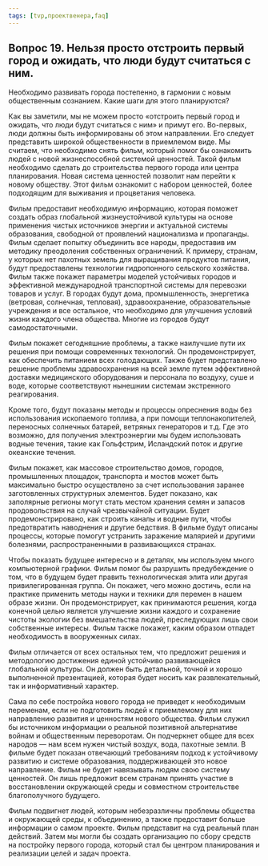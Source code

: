 ```yaml
---
tags: [tvp,проектвенера,faq]
---
```

## Вопрос 19. Нельзя просто отстроить первый город и ожидать, что люди будут считаться с ним. 

Необходимо развивать города постепенно, в гармонии с новым общественным сознанием. Какие шаги для этого планируются?

Как вы заметили, мы не можем просто «отстроить первый город и ожидать, что люди будут считаться с ним» и примут его. Во-первых, люди должны быть информированы об этом направлении. Его следует представить широкой общественности в приемлемом виде. Мы считаем, что необходимо снять фильм, который помог бы ознакомить людей с новой жизнеспособной системой ценностей. Такой фильм необходимо сделать до строительства первого города или центра планирования. Новая система ценностей позволит нам перейти к новому обществу. Этот фильм ознакомит с набором ценностей, более подходящим для выживания и процветания человека.

Фильм предоставит необходимую информацию, которая поможет создать образ глобальной жизнеустойчивой культуры на основе применения чистых источников энергии и актуальной системы образования, свободной от проявлений национализма и пропаганды. Фильм сделает попытку объединить все народы, предоставив им методику преодоления собственных ограничений. К примеру, странам, у которых нет пахотных земель для выращивания продуктов питания, будут предоставлены технологии гидропонного сельского хозяйства. Фильм также покажет параметры моделей устойчивых городов и эффективной международной транспортной системы для перевозки товаров и услуг. В городах будут дома, промышленность, энергетика (ветровая, солнечная, тепловая), здравоохранение, образовательные учреждения и все остальное, что необходимо для улучшения условий жизни каждого члена общества. Многие из городов будут самодостаточными.

Фильм покажет сегодняшние проблемы, а также наилучшие пути их решения при помощи современных технологий. Он продемонстрирует, как обеспечить питанием всех голодающих. Также будет представлено решение проблемы здравоохранения на всей земле путем эффективной доставки медицинского оборудования и персонала по воздуху, суше и воде, которые соответствуют нынешним системам экстренного реагирования.

Кроме того, будут показаны методы и процессы опреснения воды без использования ископаемого топлива, а при помощи теплонакопителей, переносных солнечных батарей, ветряных генераторов и т.д. Где это возможно, для получения электроэнергии мы будем использовать водные течения, такие как Гольфстрим, Исландский поток и другие океанские течения.

Фильм покажет, как массовое строительство домов, городов, промышленных площадок, транспорта и мостов может быть максимально быстро осуществлено за счет использования заранее заготовленных структурных элементов. Будет показано, как заполярные регионы могут стать местом хранения семян и запасов продовольствия на случай чрезвычайной ситуации. Будет продемонстрировано, как строить каналы и водные пути, чтобы предотвратить наводнения и другие бедствия. В фильме будут описаны процессы, которые помогут устранить заражение малярией и другими болезнями, распространенными в развивающихся странах.

Чтобы показать будущее интересно и в деталях, мы используем много компьютерной графики. Фильм помог бы разрушить предубеждение о том, что в будущем будет править технологическая элита или другая привилегированная группа. Он покажет, чего можно достичь, если на практике применить методы науки и техники для перемен в нашем образе жизни. Он продемонстрирует, как принимаются решения, когда конечной целью является улучшение жизни каждого и сохранение чистоты экологии без вмешательства людей, преследующих лишь свои собственные интересы. Фильм также покажет, каким образом отпадет необходимость в вооруженных силах.

Фильм отличается от всех остальных тем, что предложит решения и методологию достижения единой устойчиво развивающейся глобальной культуры. Он должен быть детальной, точной и хорошо выполненной презентацией, которая будет носить как развлекательный, так и информативный характер.

Сама по себе постройка нового города не приведет к необходимым переменам, если не подготовить людей к приемлемому для них направлению развития и ценностям нового общества. Фильм служил бы источником информации о реальной позитивной альтернативе войнам и общественным переворотам. Он подчеркнет общее для всех народов — нам всем нужен чистый воздух, вода, пахотные земли. В фильме будет показан отвечающий требованиям подход к устойчивому развитию и системе образования, поддерживающей это новое направление. Фильм не будет навязывать людям свою систему ценностей. Он лишь предложит всем странам принять участие в восстановлении окружающей среды и совместном строительстве благополучного будущего.

Фильм подвигнет людей, которым небезразличны проблемы общества и окружающей среды, к объединению, а также предоставит больше информации о самом проекте. Фильм представит на суд реальный план действий. Затем мы могли бы создать организацию по сбору средств на постройку первого города, который стал бы центром планирования и реализации целей и задач проекта.